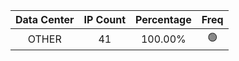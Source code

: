 | Data Center | IP Count | Percentage | Freq |
|:------------:|:--------:|:-----------:|:-----:|
| OTHER | 41 | 100.00% | 🟢 |